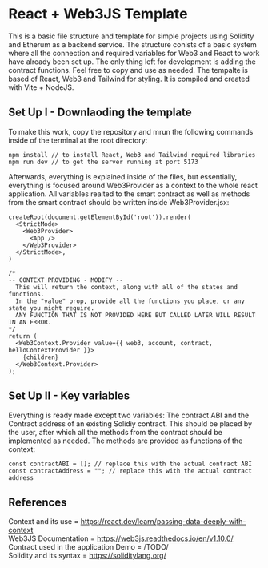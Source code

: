 # React + Web3JS Template

This is a basic file structure and template for simple projects using Solidity and Etherum as a backend service. The structure conists of a basic system where all the connection and required variables for Web3 and React to work have already been set up. The only thing left for development is adding the contract functions. Feel free to copy and use as needed. The tempalte is based of React, Web3 and Tailwind for styling. It is compiled and created with Vite + NodeJS.

## Set Up I - Downlaoding the template
To make this work, copy the repository and mrun the following commands inside of the terminal at the root directory:
```
npm install // to install React, Web3 and Tailwind required libraries
npm run dev // to get the server running at port 5173
```

Afterwards, everything is explained inside of the files, but essentially, everything is focused around Web3Provider as a context to the whole react application. All variables realted to the smart contract as well as methods from the smart contract should be written inside Web3Provider.jsx:
```
createRoot(document.getElementById('root')).render(
  <StrictMode>
    <Web3Provider>
      <App />
    </Web3Provider>
  </StrictMode>,
)
```
```
/*
-- CONTEXT PROVIDING - MODIFY --
  This will return the context, along with all of the states and functions.
  In the "value" prop, provide all the functions you place, or any state you might require.
  ANY FUNCTION THAT IS NOT PROVIDED HERE BUT CALLED LATER WILL RESULT IN AN ERROR.
*/
return (
  <Web3Context.Provider value={{ web3, account, contract, helloContextProvider }}>
    {children}
  </Web3Context.Provider>
);
```
## Set Up II - Key variables
Everything is ready made except two variables: The contract ABI and the Contract address of an existing Solidiy contract. This should be placed by the user, after which all the methods from the contract should be implemented as needed. The methods are provided as functions of the context:
```
const contractABI = []; // replace this with the actual contract ABI
const contractAddress = ""; // replace this with the actual contract address
```

## References
Context and its use = https://react.dev/learn/passing-data-deeply-with-context \
Web3JS Documentation = https://web3js.readthedocs.io/en/v1.10.0/ \
Contract used in the application Demo = /TODO/ \
Solidity and its syntax = https://soliditylang.org/
